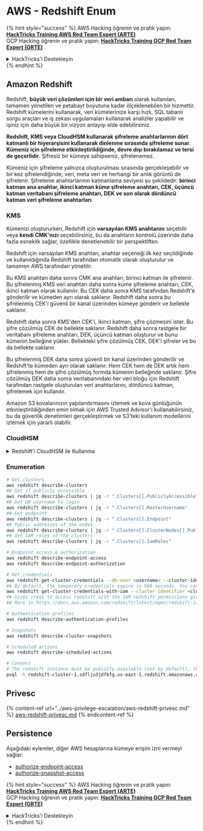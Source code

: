 # AWS - Redshift Enum

{% hint style="success" %}
AWS Hacking öğrenin ve pratik yapın:<img src="/.gitbook/assets/image.png" alt="" data-size="line">[**HackTricks Training AWS Red Team Expert (ARTE)**](https://training.hacktricks.xyz/courses/arte)<img src="/.gitbook/assets/image.png" alt="" data-size="line">\
GCP Hacking öğrenin ve pratik yapın: <img src="/.gitbook/assets/image (2).png" alt="" data-size="line">[**HackTricks Training GCP Red Team Expert (GRTE)**<img src="/.gitbook/assets/image (2).png" alt="" data-size="line">](https://training.hacktricks.xyz/courses/grte)

<details>

<summary>HackTricks'i Destekleyin</summary>

* [**abonelik planlarını**](https://github.com/sponsors/carlospolop) kontrol edin!
* **💬 [**Discord grubuna**](https://discord.gg/hRep4RUj7f) veya [**telegram grubuna**](https://t.me/peass) katılın ya da bizi **Twitter**'da takip edin 🐦 [**@hacktricks\_live**](https://twitter.com/hacktricks\_live)**.**
* **HackTricks'e PR göndererek hacking ipuçlarını paylaşın** [**HackTricks**](https://github.com/carlospolop/hacktricks) ve [**HackTricks Cloud**](https://github.com/carlospolop/hacktricks-cloud) github depolarına.

</details>
{% endhint %}

## Amazon Redshift

Redshift, **büyük veri çözümleri için bir veri ambarı** olarak kullanılan, tamamen yönetilen ve petabayt boyutuna kadar ölçeklenebilen bir hizmettir. Redshift kümelerini kullanarak, veri kümelerinize karşı hızlı, SQL tabanlı sorgu araçları ve iş zekası uygulamaları kullanarak analizler yapabilir ve işiniz için daha büyük bir vizyon anlayışı elde edebilirsiniz.

**Redshift, KMS veya CloudHSM kullanarak şifreleme anahtarlarının dört katmanlı bir hiyerarşisini kullanarak dinlenme sırasında şifreleme sunar**. **Kümeniz için şifreleme etkinleştirildiğinde, devre dışı bırakılamaz ve tersi de geçerlidir**. Şifresiz bir kümeye sahipseniz, şifrelenemez.

Kümeniz için şifreleme yalnızca oluşturulması sırasında gerçekleşebilir ve bir kez şifrelendiğinde, veri, meta veri ve herhangi bir anlık görüntü de şifrelenir. Şifreleme anahtarlarının katmanlama seviyesi şu şekildedir: **birinci katman ana anahtar, ikinci katman küme şifreleme anahtarı, CEK, üçüncü katman veritabanı şifreleme anahtarı, DEK ve son olarak dördüncü katman veri şifreleme anahtarları**.

### KMS

Kümenizi oluştururken, Redshift için **varsayılan KMS anahtarını** seçebilir veya **kendi CMK'nızı** seçebilirsiniz, bu da anahtarın kontrolü üzerinde daha fazla esneklik sağlar, özellikle denetlenebilir bir perspektiften.

Redshift için varsayılan KMS anahtarı, anahtar seçeneği ilk kez seçildiğinde ve kullanıldığında Redshift tarafından otomatik olarak oluşturulur ve tamamen AWS tarafından yönetilir.

Bu KMS anahtarı daha sonra CMK ana anahtarı, birinci katman ile şifrelenir. Bu şifrelenmiş KMS veri anahtarı daha sonra küme şifreleme anahtarı, CEK, ikinci katman olarak kullanılır. Bu CEK daha sonra KMS tarafından Redshift'e gönderilir ve kümeden ayrı olarak saklanır. Redshift daha sonra bu şifrelenmiş CEK'i güvenli bir kanal üzerinden kümeye gönderir ve bellekte saklanır.

Redshift daha sonra KMS'den CEK'i, ikinci katman, şifre çözmesini ister. Bu şifre çözülmüş CEK de bellekte saklanır. Redshift daha sonra rastgele bir veritabanı şifreleme anahtarı, DEK, üçüncü katman oluşturur ve bunu kümenin belleğine yükler. Bellekteki şifre çözülmüş CEK, DEK'i şifreler ve bu da bellekte saklanır.

Bu şifrelenmiş DEK daha sonra güvenli bir kanal üzerinden gönderilir ve Redshift'te kümeden ayrı olarak saklanır. Hem CEK hem de DEK artık hem şifrelenmiş hem de şifre çözülmüş formda kümenin belleğinde saklanır. Şifre çözülmüş DEK daha sonra veritabanındaki her veri bloğu için Redshift tarafından rastgele oluşturulan veri anahtarlarını, dördüncü katman, şifrelemek için kullanılır.

Amazon S3 kovalarınızın yapılandırmasını izlemek ve kova günlüğünün etkinleştirildiğinden emin olmak için AWS Trusted Advisor'ı kullanabilirsiniz, bu da güvenlik denetimleri gerçekleştirmek ve S3'teki kullanım modellerini izlemek için yararlı olabilir.

### CloudHSM

<details>

<summary>Redshift'i CloudHSM ile Kullanma</summary>

Şifrelemenizi gerçekleştirmek için CloudHSM ile çalışırken, öncelikle HSM istemciniz ve Redshift arasında istemci ve sunucu sertifikaları kullanarak güvenilir bir bağlantı kurmanız gerekir.

Bu bağlantı, şifreleme anahtarlarının HSM istemciniz ve Redshift kümeleriniz arasında gönderilmesine izin vererek güvenli iletişim sağlamak için gereklidir. Rastgele oluşturulan özel ve genel anahtar çifti kullanarak, Redshift bir genel istemci sertifikası oluşturur, bu sertifika şifrelenir ve Redshift tarafından saklanır. Bu sertifika indirilip HSM istemcinize kaydedilmeli ve doğru HSM bölümüne atanmalıdır.

Daha sonra Redshift'i HSM istemcinizin şu ayrıntılarıyla yapılandırmanız gerekir: HSM IP adresi, HSM bölüm adı, HSM bölüm şifresi ve CloudHSM tarafından dahili bir ana anahtar kullanılarak şifrelenen genel HSM sunucu sertifikası. Bu bilgiler sağlandıktan sonra, Redshift bağlantı kurabileceğini ve geliştirme bölümüne erişebileceğini doğrular.

İç güvenlik politikalarınız veya yönetim kontrolleriniz anahtar döndürme uygulamanız gerektiğini belirtiyorsa, Redshift ile şifrelenmiş kümeler için şifreleme anahtarlarını döndürmenizi sağlayarak bu mümkündür, ancak anahtar döndürme işlemi sırasında kümenin çok kısa bir süre için kullanılamaz hale geleceğini bilmeniz gerekir, bu nedenle anahtarları yalnızca gerektiğinde veya tehlikeye girdiğini düşündüğünüzde döndürmek en iyisidir.

Döndürme sırasında, Redshift kümeniz ve bu kümenin yedekleri için CEK'i döndürecektir. Küme için bir DEK döndürecektir, ancak S3'te DEK kullanılarak şifrelenmiş anlık görüntüler için bir DEK döndürmek mümkün değildir. Küme, işlem tamamlanana kadar 'anahtarları döndürüyor' durumuna geçecek ve durum 'kullanılabilir' olarak geri dönecektir.

</details>

### Enumeration
```bash
# Get clusters
aws redshift describe-clusters
## Get if publicly accessible
aws redshift describe-clusters | jq -r ".Clusters[].PubliclyAccessible"
## Get DB username to login
aws redshift describe-clusters | jq -r ".Clusters[].MasterUsername"
## Get endpoint
aws redshift describe-clusters | jq -r ".Clusters[].Endpoint"
## Public addresses of the nodes
aws redshift describe-clusters | jq -r ".Clusters[].ClusterNodes[].PublicIPAddress"
## Get IAM roles of the clusters
aws redshift describe-clusters | jq -r ".Clusters[].IamRoles"

# Endpoint access & authorization
aws redshift describe-endpoint-access
aws redshift describe-endpoint-authorization

# Get credentials
aws redshift get-cluster-credentials --db-user <username> --cluster-identifier <cluster-id>
## By default, the temporary credentials expire in 900 seconds. You can optionally specify a duration between 900 seconds (15 minutes) and 3600 seconds (60 minutes).
aws redshift get-cluster-credentials-with-iam --cluster-identifier <cluster-id>
## Gives creds to access redshift with the IAM redshift permissions given to the current AWS account
## More in https://docs.aws.amazon.com/redshift/latest/mgmt/redshift-iam-access-control-identity-based.html

# Authentication profiles
aws redshift describe-authentication-profiles

# Snapshots
aws redshift describe-cluster-snapshots

# Scheduled actions
aws redshift describe-scheduled-actions

# Connect
# The redshift instance must be publicly available (not by default), the sg need to allow inbounds connections to the port and you need creds
psql -h redshift-cluster-1.sdflju3jdfkfg.us-east-1.redshift.amazonaws.com -U admin -d dev -p 5439
```
## Privesc

{% content-ref url="../aws-privilege-escalation/aws-redshift-privesc.md" %}
[aws-redshift-privesc.md](../aws-privilege-escalation/aws-redshift-privesc.md)
{% endcontent-ref %}

## Persistence

Aşağıdaki eylemler, diğer AWS hesaplarına kümeye erişim izni vermeyi sağlar:

* [authorize-endpoint-access](https://docs.aws.amazon.com/cli/latest/reference/redshift/authorize-endpoint-access.html)
* [authorize-snapshot-access](https://docs.aws.amazon.com/cli/latest/reference/redshift/authorize-snapshot-access.html)

{% hint style="success" %}
AWS Hacking öğrenin ve pratik yapın:<img src="/.gitbook/assets/image.png" alt="" data-size="line">[**HackTricks Training AWS Red Team Expert (ARTE)**](https://training.hacktricks.xyz/courses/arte)<img src="/.gitbook/assets/image.png" alt="" data-size="line">\
GCP Hacking öğrenin ve pratik yapın: <img src="/.gitbook/assets/image (2).png" alt="" data-size="line">[**HackTricks Training GCP Red Team Expert (GRTE)**<img src="/.gitbook/assets/image (2).png" alt="" data-size="line">](https://training.hacktricks.xyz/courses/grte)

<details>

<summary>HackTricks'i Destekleyin</summary>

* [**abonelik planlarını**](https://github.com/sponsors/carlospolop) kontrol edin!
* **Katılın** 💬 [**Discord grubuna**](https://discord.gg/hRep4RUj7f) veya [**telegram grubuna**](https://t.me/peass) veya **Twitter'da** bizi takip edin 🐦 [**@hacktricks\_live**](https://twitter.com/hacktricks\_live)**.**
* **HackTricks'e PR göndererek hacking ipuçlarını paylaşın** [**HackTricks**](https://github.com/carlospolop/hacktricks) ve [**HackTricks Cloud**](https://github.com/carlospolop/hacktricks-cloud) github depolarına.

</details>
{% endhint %}
